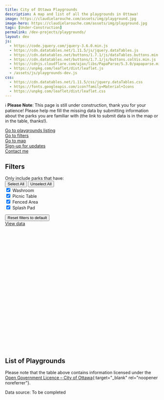```yaml
---
title: City of Ottawa Playgrounds
description: A map and list of all the playgrounds in Ottawa!
image: https://claudielarouche.com/assets/img/playground.jpg
image-hero: https://claudielarouche.com/assets/img/playground.jpg
tags: [Under-Construction]
permalink: /dev-projects/playgrounds/
layout: dev
js:
  - https://code.jquery.com/jquery-3.6.0.min.js
  - https://cdn.datatables.net/1.11.5/js/jquery.dataTables.js
  - https://cdn.datatables.net/buttons/1.7.1/js/dataTables.buttons.min.js
  - https://cdn.datatables.net/buttons/1.7.1/js/buttons.colVis.min.js
  - https://cdnjs.cloudflare.com/ajax/libs/PapaParse/5.3.0/papaparse.min.js
  - https://unpkg.com/leaflet/dist/leaflet.js
  - /assets/js/playgrounds-dev.js
css: 
  - https://cdn.datatables.net/1.11.5/css/jquery.dataTables.css
  - https://fonts.googleapis.com/icon?family=Material+Icons
  - https://unpkg.com/leaflet/dist/leaflet.css
---
```


<div class="admonition note">
  <p><span class="admonition-icon">ℹ️</span>
  <strong>Please Note</strong>: This page is still under construction, thank you for your patience! Please help me fill the missing data by submitting information about the parks you are familiar with (the link to submit data is in the map or in the table, thanks!). </p>
</div>

<div class="mt-3">
<a href="#csvData" class="btn btn-primary">
    Go to playgrounds listing
</a>
</div>

<div class="mt-3">
<a href="#filters" class="btn btn-primary" >
    Go to filters 
</a>
</div>

<div class="mt-3">
<a href="#map" class="btn btn-primary" >
    Go to map
</a>
</div>

<div class="mt-3">
<a href="#newsletter" class="btn btn-warning" >
    Sign-up for updates
</a>
</div>

<div class="mt-3">
<a href="https://forms.gle/7YHFbimGH4p5imQD8" class="btn btn-primary" target="_blank">
    Contact me
</a>
</div>


   
## Filters


<form class="form">

<div class="form-group row">
  <label for="selectedFeature" class="col-sm-2 col-form-label">Only include parks that have:</label>
  <div class="col-sm-10">
    <button type="button" id="selectAllFeaturesButton" class="btn btn-primary">Select All</button>
    <button type="button" id="unselectAllFeaturesButton" class="btn btn-secondary">Unselect All</button>
    <div class="checkbox">
      <label><input type="checkbox" id="washroomCheckbox" class="featureCheckbox" value="Washroom" checked=""> Washroom</label>
    </div>
    <div class="checkbox">
      <label><input type="checkbox" id="picnicCheckbox" class="featureCheckbox" value="Picnic Table" checked=""> Picnic Table</label>
    </div>
    <div class="checkbox">
      <label><input type="checkbox" id="fenceCheckbox" class="featureCheckbox" value="Fenced area" checked=""> Fenced Area</label>
    </div>
    <div class="checkbox">
      <label><input type="checkbox" id="splashPadCheckbox" class="featureCheckbox" value="Splash Pad" checked=""> Splash Pad</label>
    </div>
  </div>
</div>

</form>

<div class="mt-3">
<button class="btn btn-secondary" onclick="clearAllFilters()">
    Reset filters to default
</button>
</div>
<div class="mt-3">
<a href="#csvData" class="btn btn-primary">
        View data
</a>
</div>

<div id="map" style="height: 400px; width: 100%;"></div>


## List of Playgrounds



<div id="csvData"></div>

Please note that the table above contains information licensed under the [Open Government Licence – City of Ottawa](https://ottawa.ca/en/city-hall/open-transparent-and-accountable-government/open-data){:target="_blank" rel="noopener noreferrer"}.

Data source: To be completed
